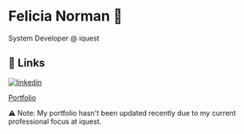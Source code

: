 
# Felicia Norman 👾
System Developer @ iquest

## 🔗 Links
[![linkedin](https://img.shields.io/badge/linkedin-0A66C2?style=for-the-badge&logo=linkedin&logoColor=white)](https://www.linkedin.com/in/felicia-norman-1b8a15152/)


[Portfolio](https://felicianorman.netlify.app/)

⚠️ Note: My portfolio hasn't been updated recently due to my current professional focus at iquest. 
